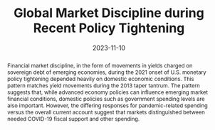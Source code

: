 ---
title: "Global Market Discipline during Recent Policy Tightening"
date: 2023-11-10
publishDate: 2023-11-06T20:13:52.623034Z
authors: ["Anton Bobrov", "Mark M. Spiegel"]
publication_types: ["2"]
abstract: "Financial market discipline, in the form of movements in yields charged on sovereign debt of emerging economies, during the 2021 onset of U.S. monetary policy tightening depended heavily on domestic economic conditions. This pattern matches yield movements during the 2013 taper tantrum. The pattern suggests that, while advanced economy policies can influence emerging market financial conditions, domestic policies such as government spending levels are also important. However, the differing responses for pandemic-related spending versus the overall current account suggest that markets distinguished between needed COVID-19 fiscal support and other spending."
featured: true
publication: "*FRBSF Economic Letter*"
url_pdf: "https://www.frbsf.org/economic-research/wp-content/uploads/sites/4/el2023-28.pdf"
links: 
- name: Read Online
  url: https://www.frbsf.org/economic-research/publications/economic-letter/2023/november/global-market-discipline-during-recent-policy-tightening/
---